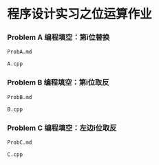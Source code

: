 # 程序设计实习之位运算作业
### Problem A 编程填空：第i位替换
    
`ProbA.md`

`A.cpp`
### Problem B 编程填空：第i位取反

`ProbB.md`

`B.cpp`
### Problem C 编程填空：左边i位取反

`ProbC.md`

`C.cpp`